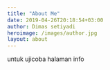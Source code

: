 ```yaml
---
title: "About Me"
date: 2019-04-26T20:18:54+03:00
author: Dimas setiyadi
heroimage: /images/author.jpg
layout: about
---
```


untuk ujicoba halaman info